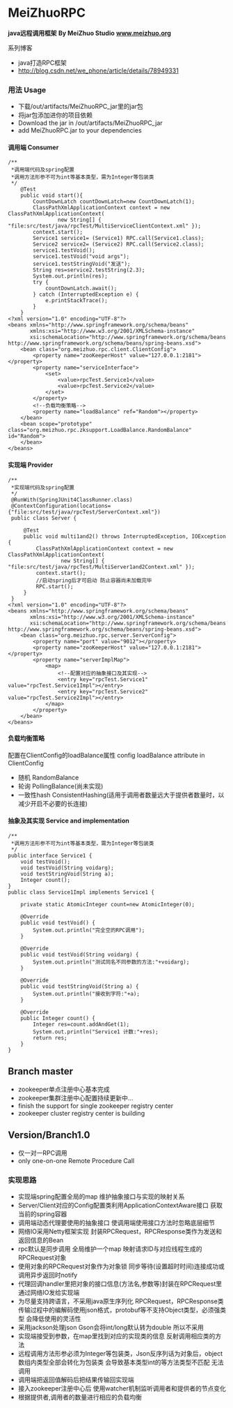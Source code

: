 # MeiZhuoRPC
**java远程调用框架**
**By MeiZhuo Studio**
**www.meizhuo.org**

系列博客
- java打造RPC框架 
- http://blog.csdn.net/we_phone/article/details/78949331

### 用法 Usage
- 下载/out/artifacts/MeiZhuoRPC_jar里的jar包
- 将jar包添加进你的项目依赖
- Download the jar in /out/artifacts/MeiZhuoRPC_jar
- add MeiZhuoRPC.jar to your dependencies

#### 调用端 Consumer
```
/**
 *调用端代码及spring配置
 *调用方法形参不可为int等基本类型，需为Integer等包装类
 */
    @Test
    public void start(){
        CountDownLatch countDownLatch=new CountDownLatch(1);
        ClassPathXmlApplicationContext context = new ClassPathXmlApplicationContext(
                new String[] { "file:src/test/java/rpcTest/MultiServiceClientContext.xml" });
        context.start();
        Service1 service1= (Service1) RPC.call(Service1.class);
        Service2 service2= (Service2) RPC.call(Service2.class);
        service1.testVoid();
        service1.testVoid("void args");
        service1.testStringVoid("发送");
        String res=service2.testString(2.3);
        System.out.println(res);
        try {
            countDownLatch.await();
        } catch (InterruptedException e) {
            e.printStackTrace();
        }
    }
<?xml version="1.0" encoding="UTF-8"?>
<beans xmlns="http://www.springframework.org/schema/beans"
       xmlns:xsi="http://www.w3.org/2001/XMLSchema-instance"
       xsi:schemaLocation="http://www.springframework.org/schema/beans http://www.springframework.org/schema/beans/spring-beans.xsd">
    <bean class="org.meizhuo.rpc.client.ClientConfig">
        <property name="zooKeeperHost" value="127.0.0.1:2181"></property>
        <property name="serviceInterface">
            <set>
                <value>rpcTest.Service1</value>
                <value>rpcTest.Service2</value>
            </set>
        </property>
        <!--负载均衡策略-->
        <property name="loadBalance" ref="Random"></property>
    </bean>
    <bean scope="prototype" class="org.meizhuo.rpc.zksupport.LoadBalance.RandomBalance" id="Random">
    </bean>
</beans>
```
#### 实现端 Provider
```
/**
 *实现端代码及spring配置
 */
 @RunWith(SpringJUnit4ClassRunner.class)
 @ContextConfiguration(locations={"file:src/test/java/rpcTest/ServerContext.xml"})
 public class Server {
 
     @Test
     public void multi1and2() throws InterruptedException, IOException {
         ClassPathXmlApplicationContext context = new ClassPathXmlApplicationContext(
                 new String[] { "file:src/test/java/rpcTest/MultiServer1and2Context.xml" });
         context.start();
         //启动spring后才可启动 防止容器尚未加载完毕
         RPC.start();
     }
 }
<?xml version="1.0" encoding="UTF-8"?>
<beans xmlns="http://www.springframework.org/schema/beans"
       xmlns:xsi="http://www.w3.org/2001/XMLSchema-instance"
       xsi:schemaLocation="http://www.springframework.org/schema/beans http://www.springframework.org/schema/beans/spring-beans.xsd">
    <bean class="org.meizhuo.rpc.server.ServerConfig">
        <property name="port" value="9012"></property>
        <property name="zooKeeperHost" value="127.0.0.1:2181"></property>
        <property name="serverImplMap">
            <map>
                <!--配置对应的抽象接口及其实现-->
                <entry key="rpcTest.Service1" value="rpcTest.Service1Impl"></entry>
                <entry key="rpcTest.Service2" value="rpcTest.Service2Impl"></entry>
            </map>
        </property>
    </bean>
</beans>
```

#### 负载均衡策略
配置在ClientConfig的loadBalance属性
config loadBalance attribute in ClientConfig
- 随机 RandomBalance
- 轮询 PollingBalance(尚未实现)
- 一致性hash ConsistentHashing(适用于调用者数量远大于提供者数量时，以减少开启不必要的长连接)

#### 抽象及其实现 Service and implementation
```
/**
 *调用方法形参不可为int等基本类型，需为Integer等包装类
 */
public interface Service1 {
    void testVoid();
    void testVoid(String voidarg);
    void testStringVoid(String a);
    Integer count();
}
public class Service1Impl implements Service1 {

    private static AtomicInteger count=new AtomicInteger(0);

    @Override
    public void testVoid() {
        System.out.println("完全空的RPC调用");
    }

    @Override
    public void testVoid(String voidarg) {
        System.out.println("测试同名不同参数的方法:"+voidarg);
    }

    @Override
    public void testStringVoid(String a) {
        System.out.println("接收到字符:"+a);
    }

    @Override
    public Integer count() {
        Integer res=count.addAndGet(1);
        System.out.println("Service1 计数:"+res);
        return res;
    }
}
```
## Branch master
- zookeeper单点注册中心基本完成
- zookeeper集群注册中心配置持续更新中...
- finish the support for single zookeeper registry center
- zookeeper cluster registry center is building

## Version/Branch1.0
- 仅一对一RPC调用 
- only one-on-one Remote Procedure Call 

### 实现思路
- 实现端spring配置全局的map 维护抽象接口与实现的映射关系
- Server/Client对应的Config配置类利用ApplicationContextAware接口 获取当前的spring容器
- 调用端动态代理要使用的抽象接口 使调用端使用接口方法时忽略底层细节
- 网络IO采用Netty框架实现 封装RPCRequest，RPCResponse类作为发送和返回信息的Bean
- rpc默认是同步调用 全局维护一个map 映射请求ID与对应线程生成的RPCRequest对象
- 使用对象的RPCRequest对象作为对象锁 同步等待(设置超时时间)连接成功或调用异步返回时notify
- 代理回调handler里把对象的接口信息(方法名,参数等)封装在RPCRequest里通过网络IO发给实现端
- 为尽量支持跨语言，不采用java原生序列化 RPCRequest，RPCResponse类传输过程中的编解码使用json格式，protobuf等不支持Object类型，必须强类型 会降低使用的灵活性
- 采用jackson处理json Gson会将int/long默认转为double 所以不采用
- 实现端接受到参数，在map里找到对应的实现类的信息 反射调用相应类的方法
- 远程调用方法形参必须为Integer等包装类，Json反序列话为对象后，object数组内类型全部会转化为包装类 会导致基本类型int的等方法类型不匹配 无法调用
- 调用端把返回值解码后把结果传输回实现端
- 接入zookeeper注册中心后 使用watcher机制监听调用者和提供者的节点变化
- 根据提供者,调用者的数量进行相应的负载均衡
